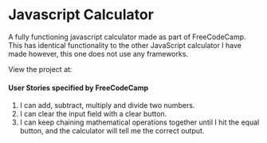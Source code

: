 # Javascript Calculator
A fully functioning javascript calculator made as part of FreeCodeCamp. 
This has identical functionality to the other JavaScript calculator I have made 
however, this one does not use any frameworks. 

View the project at: 

#### User Stories specified by FreeCodeCamp
1. I can add, subtract, multiply and divide two numbers.
2. I can clear the input field with a clear button.
3. I can keep chaining mathematical operations together until I hit the equal button, and the calculator will tell me the correct output.
